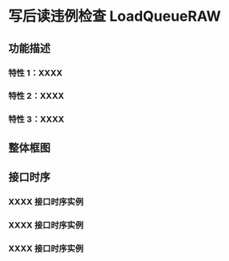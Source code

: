 # 写后读违例检查 LoadQueueRAW

## 功能描述

### 特性 1：XXXX

### 特性 2：XXXX

### 特性 3：XXXX


## 整体框图
<!-- 请使用 svg -->


## 接口时序

### XXXX 接口时序实例

### XXXX 接口时序实例

### XXXX 接口时序实例